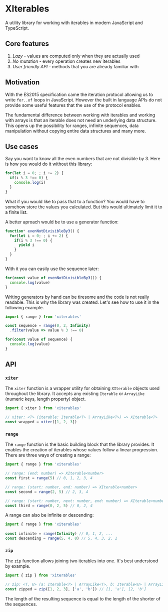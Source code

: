 # XIterables

A utility library for working with iterables in modern JavaScript and TypeScript.

## Core features

1. *Lazy* - values are computed only when they are actually used
2. *No mutation* - every operation creates new iterables
3. *User friendly API* - methods that you are already familiar with

## Motivation

With the ES2015 specification came the iteration protocol allowing us to write `for..of` loops in JavaScript. However the built in language APIs do not provide some useful features that the use of the protocol enables.

The fundamental difference between working with iterables and working with arrays is that an iterable does not need an underlying data structure. This opens up the possibility for ranges, infinite sequences, data manipulation without copying entire data structures and many more.

## Use cases

Say you want to know all the even numbers that are not divisible by 3. Here is how you would do it without this library:

```javascript
for(let i = 0; ; i += 2) {
  if(i % 3 !== 0) {
    console.log(i)
  }
}
```

What if you would like to pass that to a function? You would have to somehow store the values you calculated. But this would ultimately limit it to a finite list.

A better aproach would be to use a generator function:

```javascript
function* evenNotDivisibleBy3() {
  for(let i = 0; ; i += 2) {
    if(i % 3 !== 0) {
      yield i
    }
  }
}
```

With it you can easily use the sequence later:

```javascript
for(const value of evenNotDivisibleBy3()) {
  console.log(value)
}
```

Writing generators by hand can be tiresome and the code is not really readable. This is why the library was created. Let's see how to use it in the following example.

```typescript
import { range } from 'xiterables'

const sequence = range(0, 2, Infinity)
  .filter(value => value % 3 !== 0)

for(const value of sequence) {
  console.log(value)
}
```

## API

### `xiter`

The `xiter` function is a wrapper utility for obtaining `XIterable` objects used throughout the library. It accepts any existing `Iterable` or `ArrayLike` (numeric keys, length property) object.

```typescript
import { xiter } from 'xiterables'

// xiter: <T> (iterable: Iterable<T> | ArrayLike<T>) => XIterable<T>
const wrapped = xiter([1, 2, 3])
```

### `range`

The `range` function is the basic building block that the library provides. It enables the creation of iterables whose values follow a linear progression. There are three ways of creating a range:

```typescript
import { range } from 'xiterables'

// range: (end: number) => XIterable<number> 
const first = range(5) // 0, 1, 2, 3, 4

// range: (start: number, end: number) => XIterable<number> 
const second = range(2, 5) // 2, 3, 4

// range: (start: number, next: number, end: number) => XIterable<number> 
const third = range(0, 2, 5) // 0, 2, 4
```

A range can also be infinite or descending:

```typescript
import { range } from 'xiterables'
 
const infinite = range(Infinity) // 0, 1, 2, ...
const descending = range(5, 4, 0) // 5, 4, 3, 2, 1
```

### `zip`

The `zip` function allows joining two iterables into one. It's best understood by example.

```typescript
import { zip } from 'xiterables'

// zip: <T, U> (a: Iterable<T> | ArrayLike<T>, b: Iterable<U> | ArrayLike<U>) => XIterable<[T, U]>
const zipped = zip([1, 2, 3], ['a', 'b']) // [1, 'a'], [2, 'b']
```

The length of the resulting sequence is equal to the length of the shorter of the sequences.
